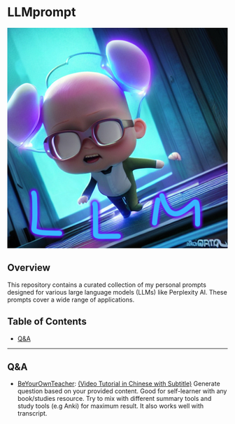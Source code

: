 # LLMprompt
![.](https://github.com/RemusDBD/LLMprompt/blob/main/img/thumbnail.jpg)
## Overview

This repository contains a curated collection of my personal prompts designed for various large language models (LLMs) like Perplexity AI. These prompts cover a wide range of applications.
## Table of Contents

- [Q&A](#Q&A-Prompts)

---
## Q&A

- [BeYourOwnTeacher](https://github.com/RemusDBD/LLMprompt/blob/main/Q%26A/BeYourOwnTeacher.md): [(Video Tutorial in Chinese with Subtitle)](https://www.youtube.com/watch?v=jKj8l3xJ2rY)
Generate question based on your provided content. Good for self-learner with any book/studies resource. Try to mix with different summary tools and study tools (e.g Anki) for maximum result. It also works well with transcript. 
